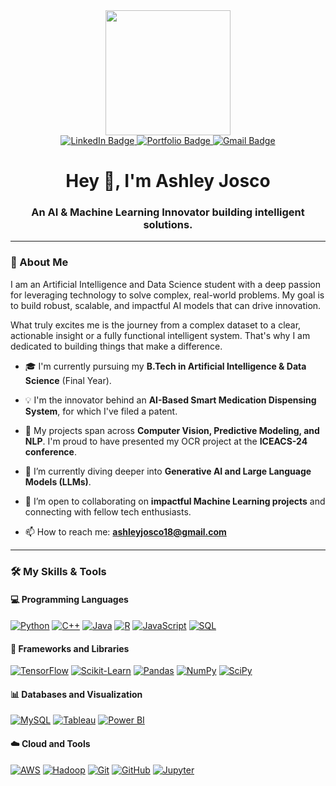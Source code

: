<div id="header" align="center">
  <img src="https://www.google.com/url?sa=i&url=https%3A%2F%2Fgiphy.com%2Fexplore%2Fspace-code&psig=AOvVaw1CqGwsOm-cn3uJRzgpmzxi&ust=1753601213347000&source=images&cd=vfe&opi=89978449&ved=0CBQQjRxqFwoTCPDvz97_2Y4DFQAAAAAdAAAAABAE" width="200"/>
</div>

<div id="badges" align="center">
  <a href="https://www.linkedin.com/in/ashley-josco-c" target="_blank">
    <img src="https://img.shields.io/badge/LinkedIn-0077B5?style=for-the-badge&logo=linkedin&logoColor=white" alt="LinkedIn Badge"/>
  </a>
  <a href="https://ashley-portfolio-62b1b.web.app/" target="_blank">
    <img src="https://img.shields.io/badge/Portfolio-FFCA28?style=for-the-badge&logo=firebase&logoColor=black" alt="Portfolio Badge"/>
  </a>
  <a href="mailto:ashleyjosco18@gmail.com">
    <img src="https://img.shields.io/badge/Gmail-D14836?style=for-the-badge&logo=gmail&logoColor=white" alt="Gmail Badge"/>
  </a>
</div>

<h1 align="center">
  Hey 👋, I'm Ashley Josco
</h1>
<h3 align="center">
  An AI & Machine Learning Innovator building intelligent solutions.
</h3>

---

### 💬 About Me

I am an Artificial Intelligence and Data Science student with a deep passion for leveraging technology to solve complex, real-world problems. My goal is to build robust, scalable, and impactful AI models that can drive innovation.

What truly excites me is the journey from a complex dataset to a clear, actionable insight or a fully functional intelligent system. That's why I am dedicated to building things that make a difference.

- 🎓 I'm currently pursuing my **B.Tech in Artificial Intelligence & Data Science** (Final Year).

- 💡 I'm the innovator behind an **AI-Based Smart Medication Dispensing System**, for which I've filed a patent.

- 🤖 My projects span across **Computer Vision, Predictive Modeling, and NLP**. I'm proud to have presented my OCR project at the **ICEACS-24 conference**.

- 🌱 I’m currently diving deeper into **Generative AI and Large Language Models (LLMs)**.

- 🤝 I’m open to collaborating on **impactful Machine Learning projects** and connecting with fellow tech enthusiasts.

- 📫 How to reach me: **ashleyjosco18@gmail.com**

---

### 🛠️ My Skills & Tools

#### 💻 Programming Languages
<p align="left">
  <a href="https://www.python.org" target="_blank" rel="noreferrer"><img src="https://img.shields.io/badge/python-3670A0?style=for-the-badge&logo=python&logoColor=ffdd54" alt="Python"/></a>
  <a href="https://www.cplusplus.com/" target="_blank" rel="noreferrer"><img src="https://img.shields.io/badge/c++-%2300599C.svg?style=for-the-badge&logo=c%2B%2B&logoColor=white" alt="C++"/></a>
  <a href="https://www.java.com" target="_blank" rel="noreferrer"><img src="https://img.shields.io/badge/java-%23ED8B00.svg?style=for-the-badge&logo=java&logoColor=white" alt="Java"/></a>
  <a href="https://www.r-project.org/" target="_blank" rel="noreferrer"><img src="https://img.shields.io/badge/r-%23276DC3.svg?style=for-the-badge&logo=r&logoColor=white" alt="R"/></a>
  <a href="https://developer.mozilla.org/en-US/docs/Web/JavaScript" target="_blank" rel="noreferrer"><img src="https://img.shields.io/badge/javascript-%23323330.svg?style=for-the-badge&logo=javascript&logoColor=%23F7DF1E" alt="JavaScript"/></a>
  <a href="https://www.mysql.com/" target="_blank" rel="noreferrer"><img src="https://img.shields.io/badge/sql-%2300f.svg?style=for-the-badge&logo=mysql&logoColor=white" alt="SQL"/></a>
</p>

#### 🧠 Frameworks and Libraries
<p align="left">
  <a href="https://www.tensorflow.org" target="_blank" rel="noreferrer"><img src="https://img.shields.io/badge/TensorFlow-%23FF6F00.svg?style=for-the-badge&logo=TensorFlow&logoColor=white" alt="TensorFlow"/></a>
  <a href="https://scikit-learn.org/" target="_blank" rel="noreferrer"><img src="https://img.shields.io/badge/scikit--learn-%23F7931E.svg?style=for-the-badge&logo=scikit-learn&logoColor=white" alt="Scikit-Learn"/></a>
  <a href="https://pandas.pydata.org/" target="_blank" rel="noreferrer"><img src="https://img.shields.io/badge/pandas-%23150458.svg?style=for-the-badge&logo=pandas&logoColor=white" alt="Pandas"/></a>
  <a href="https://numpy.org/" target="_blank" rel="noreferrer"><img src="https://img.shields.io/badge/numpy-%23013243.svg?style=for-the-badge&logo=numpy&logoColor=white" alt="NumPy"/></a>
  <a href="https://scipy.org/" target="_blank" rel="noreferrer"><img src="https://img.shields.io/badge/SciPy-%230C55A5.svg?style=for-the-badge&logo=scipy&logoColor=%white" alt="SciPy"/></a>
</p>

#### 📊 Databases and Visualization
<p align="left">
  <a href="https://www.mysql.com/" target="_blank" rel="noreferrer"><img src="https://img.shields.io/badge/MySQL-005C84?style=for-the-badge&logo=mysql&logoColor=white" alt="MySQL"/></a>
  <a href="https://www.tableau.com/" target="_blank" rel="noreferrer"><img src="https://img.shields.io/badge/Tableau-E97627?style=for-the-badge&logo=Tableau&logoColor=white" alt="Tableau"/></a>
  <a href="https://powerbi.microsoft.com/en-us/" target="_blank" rel="noreferrer"><img src="https://img.shields.io/badge/PowerBI-F2C811?style=for-the-badge&logo=Power%20BI&logoColor=black" alt="Power BI"/></a>
</p>

#### ☁️ Cloud and Tools
<p align="left">
  <a href="https://aws.amazon.com" target="_blank" rel="noreferrer"><img src="https://img.shields.io/badge/AWS-%23FF9900.svg?style=for-the-badge&logo=amazon-aws&logoColor=white" alt="AWS"/></a>
  <a href="https://hadoop.apache.org/" target="_blank" rel="noreferrer"><img src="https://img.shields.io/badge/Hadoop-66CCFF?style=for-the-badge&logo=apache&logoColor=black" alt="Hadoop"/></a>
  <a href="https://git-scm.com/" target="_blank" rel="noreferrer"><img src="https://img.shields.io/badge/git-%23F05033.svg?style=for-the-badge&logo=git&logoColor=white" alt="Git"/></a>
  <a href="https://github.com/" target="_blank" rel="noreferrer"><img src="https://img.shields.io/badge/github-%23121011.svg?style=for-the-badge&logo=github&logoColor=white" alt="GitHub"/></a>
  <a href="https://jupyter.org/" target="_blank" rel="noreferrer"><img src="https://img.shields.io/badge/Jupyter-F37626.svg?style=for-the-badge&logo=Jupyter&logoColor=white" alt="Jupyter"/></a>
</p>
